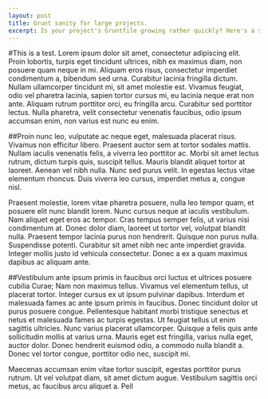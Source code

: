 ```yaml
---
layout: post
title: Grunt sanity for large projects.
excerpt: Is your project's Gruntfile growing rather quickly? Here's a strategy to keep it in check.
---
```


#This is a test.
Lorem ipsum dolor sit amet, consectetur adipiscing elit.<br>
Proin lobortis, turpis eget tincidunt ultrices, nibh ex maximus diam, non posuere quam neque in mi. Aliquam eros risus, consectetur imperdiet condimentum a, bibendum sed urna. Curabitur lacinia fringilla dictum. Nullam ullamcorper tincidunt mi, sit amet molestie est. Vivamus feugiat, odio vel pharetra lacinia, sapien tortor cursus mi, eu lacinia neque erat non ante. Aliquam rutrum porttitor orci, eu fringilla arcu. Curabitur sed porttitor lectus. Nulla pharetra, velit consectetur venenatis faucibus, odio ipsum accumsan enim, non varius est nunc eu enim.

##Proin nunc leo,
vulputate ac neque eget, malesuada placerat risus. Vivamus non efficitur libero. Praesent auctor sem at tortor sodales mattis. Nullam iaculis venenatis felis, a viverra leo porttitor ac. Morbi sit amet lectus rutrum, dictum turpis quis, suscipit tellus. Mauris blandit aliquet tortor at laoreet. Aenean vel nibh nulla. Nunc sed purus velit. In egestas lectus vitae elementum rhoncus. Duis viverra leo cursus, imperdiet metus a, congue nisl.

Praesent molestie, lorem vitae pharetra posuere, nulla leo tempor quam, et posuere elit nunc blandit lorem. Nunc cursus neque at iaculis vestibulum. Nam aliquet eget eros ac tempor. Cras tempus semper felis, ut varius nisi condimentum at. Donec dolor diam, laoreet ut tortor vel, volutpat blandit nulla. Praesent tempor lacinia purus non hendrerit. Quisque non purus nulla. Suspendisse potenti. Curabitur sit amet nibh nec ante imperdiet gravida. Integer mollis justo id vehicula consectetur. Donec a ex a quam maximus dapibus ac aliquam ante.

##Vestibulum ante ipsum primis
in faucibus orci luctus et ultrices posuere cubilia Curae; Nam non maximus tellus. Vivamus vel elementum tellus, ut placerat tortor. Integer cursus ex ut ipsum pulvinar dapibus. Interdum et malesuada fames ac ante ipsum primis in faucibus. Donec tincidunt dolor ut purus posuere congue. Pellentesque habitant morbi tristique senectus et netus et malesuada fames ac turpis egestas. Ut feugiat tellus ut enim sagittis ultricies. Nunc varius placerat ullamcorper. Quisque a felis quis ante sollicitudin mollis at varius urna. Mauris eget est fringilla, varius nulla eget, auctor dolor. Donec hendrerit euismod odio, a commodo nulla blandit a. Donec vel tortor congue, porttitor odio nec, suscipit mi.

Maecenas accumsan enim vitae tortor suscipit, egestas porttitor purus rutrum. Ut vel volutpat diam, sit amet dictum augue. Vestibulum sagittis orci metus, ac faucibus arcu aliquet a. Pell
